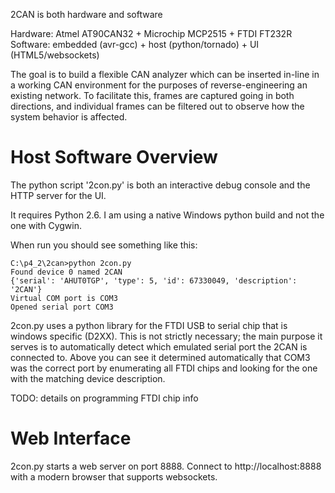 2CAN is both hardware and software

Hardware: Atmel AT90CAN32 + Microchip MCP2515 + FTDI FT232R 
Software: embedded (avr-gcc) + host (python/tornado) + UI (HTML5/websockets)

The goal is to build a flexible CAN analyzer which can be inserted in-line
in a working CAN environment for the purposes of reverse-engineering an
existing network.  To facilitate this, frames are captured going in both
directions, and individual frames can be filtered out to observe how the
system behavior is affected.

# Host Software Overview

The python script '2con.py' is both an interactive debug console and 
the HTTP server for the UI.

It requires Python 2.6.  I am using a native Windows python build and not
the one with Cygwin.

When run you should see something like this:

    C:\p4_2\2can>python 2con.py
    Found device 0 named 2CAN
    {'serial': 'AHUT0TGP', 'type': 5, 'id': 67330049, 'description': '2CAN'}
    Virtual COM port is COM3
    Opened serial port COM3
    

2con.py uses a python library for the FTDI USB to serial chip that is
windows specific (D2XX).  This is not strictly necessary; the main purpose
it serves is to automatically detect which emulated serial port the 2CAN
is connected to.  Above you can see it determined automatically that 
COM3 was the correct port by enumerating all FTDI chips and looking for
the one with the matching device description.

TODO: details on programming FTDI chip info

# Web Interface

2con.py starts a web server on port 8888.  Connect to http://localhost:8888 with a modern browser that supports websockets.
